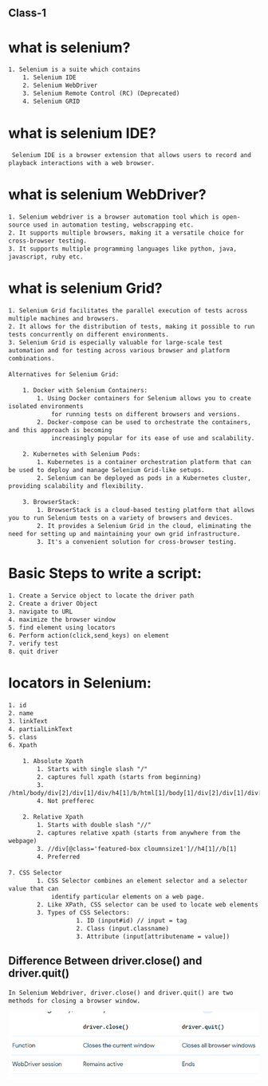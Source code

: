 ## Class-1
# what is selenium?
    1. Selenium is a suite which contains
        1. Selenium IDE
        2. Selenium WebDriver
        3. Selenium Remote Control (RC) (Deprecated)
        4. Selenium GRID

# what is selenium IDE?
     Selenium IDE is a browser extension that allows users to record and playback interactions with a web browser.
    
# what is selenium WebDriver?
    1. Selenium webdriver is a browser automation tool which is open-source used in automation testing, webscrapping etc.
    2. It supports multiple browsers, making it a versatile choice for cross-browser testing.
    3. It supports multiple programming languages like python, java, javascript, ruby etc.

# what is selenium Grid?
    1. Selenium Grid facilitates the parallel execution of tests across multiple machines and browsers. 
    2. It allows for the distribution of tests, making it possible to run tests concurrently on different environments.
    3. Selenium Grid is especially valuable for large-scale test automation and for testing across various browser and platform combinations.

    Alternatives for Selenium Grid:

        1. Docker with Selenium Containers:
            1. Using Docker containers for Selenium allows you to create isolated environments 
                for running tests on different browsers and versions. 
            2. Docker-compose can be used to orchestrate the containers, and this approach is becoming 
                increasingly popular for its ease of use and scalability.

        2. Kubernetes with Selenium Pods:
            1. Kubernetes is a container orchestration platform that can be used to deploy and manage Selenium Grid-like setups. 
            2. Selenium can be deployed as pods in a Kubernetes cluster, providing scalability and flexibility.

        3. BrowserStack:
            1. BrowserStack is a cloud-based testing platform that allows you to run Selenium tests on a variety of browsers and devices. 
            2. It provides a Selenium Grid in the cloud, eliminating the need for setting up and maintaining your own grid infrastructure. 
            3. It's a convenient solution for cross-browser testing.

    
# Basic Steps to write a script:
    1. Create a Service object to locate the driver path
    2. Create a driver Object
    3. navigate to URL
    4. maximize the browser window
    5. find element using locators
    6. Perform action(click,send_keys) on element 
    7. verify test
    8. quit driver

# locators in Selenium:
    1. id
    2. name
    3. linkText
    4. partialLinkText
    5. class
    6. Xpath

        1. Absolute Xpath
            1. Starts with single slash "/"
            2. captures full xpath (starts from beginning)
            3. /html/body/div[2]/div[1]/div/h4[1]/b/html[1]/body[1]/div[2]/div[1]/div[1]/h4[1]/b[1]
            4. Not prefferec

        2. Relative Xpath
            1. Starts with double slash "//"
            2. captures relative xpath (starts from anywhere from the webpage)
            3. //div[@class='featured-box cloumnsize1']//h4[1]//b[1]
            4. Preferred

    7. CSS Selector
            1. CSS Selector combines an element selector and a selector value that can 
                identify particular elements on a web page.
            2. Like XPath, CSS selector can be used to locate web elements
            3. Types of CSS Selectors:
                       1. ID (input#id) // input = tag
                       2. Class (input.classname)
                       3. Attribute (input[attributename = value])
                       

## Difference Between driver.close() and driver.quit()

    In Selenium Webdriver, driver.close() and driver.quit() are two methods for closing a browser window.
![img.png](img.png)


